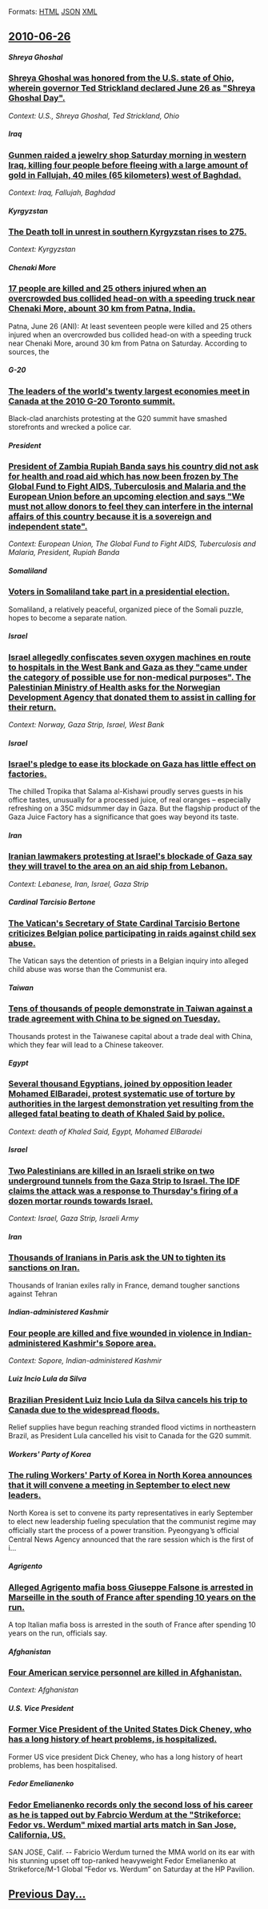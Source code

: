 
Formats: [HTML](2010/06/26/index.html)  [JSON](2010/06/26/index.json)  [XML](2010/06/26/index.xml)  

## [2010-06-26](/news/2010/06/26/index.md)

##### Shreya Ghoshal
### [Shreya Ghoshal was honored from the U.S. state of Ohio, wherein governor Ted Strickland declared June 26 as "Shreya Ghoshal Day". ](/news/2010/06/26/shreya-ghoshal-was-honored-from-the-u-s-state-of-ohio-wherein-governor-ted-strickland-declared-june-26-as-shreya-ghoshal-day.md)
_Context: U.S., Shreya Ghoshal, Ted Strickland, Ohio_

##### Iraq
### [Gunmen raided a jewelry shop Saturday morning in western Iraq, killing four people before fleeing with a large amount of gold in Fallujah, 40 miles (65 kilometers) west of Baghdad. ](/news/2010/06/26/gunmen-raided-a-jewelry-shop-saturday-morning-in-western-iraq-killing-four-people-before-fleeing-with-a-large-amount-of-gold-in-fallujah-4.md)
_Context: Iraq, Fallujah, Baghdad_

##### Kyrgyzstan
### [The Death toll in unrest in southern Kyrgyzstan rises to 275. ](/news/2010/06/26/the-death-toll-in-unrest-in-southern-kyrgyzstan-rises-to-275.md)
_Context: Kyrgyzstan_

##### Chenaki More
### [17 people are killed and 25 others injured when an overcrowded bus collided head-on with a speeding truck near Chenaki More, abount 30 km from Patna, India. ](/news/2010/06/26/17-people-are-killed-and-25-others-injured-when-an-overcrowded-bus-collided-head-on-with-a-speeding-truck-near-chenaki-more-abount-30-km-fr.md)
Patna, June 26 (ANI): At least seventeen people were killed and 25 others injured when an overcrowded bus collided head-on with a speeding truck near Chenaki More, around 30 km from Patna on Saturday. According to sources, the

##### G-20
### [The leaders of the world's twenty largest economies meet in Canada at the 2010 G-20 Toronto summit. ](/news/2010/06/26/the-leaders-of-the-world-s-twenty-largest-economies-meet-in-canada-at-the-2010-g-20-toronto-summit.md)
Black-clad anarchists protesting at the G20 summit have smashed storefronts and wrecked a police car.

##### President
### [President of Zambia Rupiah Banda says his country did not ask for health and road aid which has now been frozen by The Global Fund to Fight AIDS, Tuberculosis and Malaria and the European Union before an upcoming election and says "We must not allow donors to feel they can interfere in the internal affairs of this country because it is a sovereign and independent state". ](/news/2010/06/26/president-of-zambia-rupiah-banda-says-his-country-did-not-ask-for-health-and-road-aid-which-has-now-been-frozen-by-the-global-fund-to-fight.md)
_Context: European Union, The Global Fund to Fight AIDS, Tuberculosis and Malaria, President, Rupiah Banda_

##### Somaliland
### [Voters in Somaliland take part in a presidential election. ](/news/2010/06/26/voters-in-somaliland-take-part-in-a-presidential-election.md)
Somaliland, a relatively peaceful, organized piece of the Somali puzzle, hopes to become a separate nation.

##### Israel
### [Israel allegedly confiscates seven oxygen machines en route to hospitals in the West Bank and Gaza as they "came under the category of possible use for non-medical purposes". The Palestinian Ministry of Health asks for the Norwegian Development Agency that donated them to assist in calling for their return. ](/news/2010/06/26/israel-allegedly-confiscates-seven-oxygen-machines-en-route-to-hospitals-in-the-west-bank-and-gaza-as-they-came-under-the-category-of-possi.md)
_Context: Norway, Gaza Strip, Israel, West Bank_

##### Israel
### [Israel's pledge to ease its blockade on Gaza has little effect on factories. ](/news/2010/06/26/israel-s-pledge-to-ease-its-blockade-on-gaza-has-little-effect-on-factories.md)
The chilled Tropika that Salama al-Kishawi proudly serves guests in his office tastes, unusually for a processed juice, of real oranges – especially refreshing on a 35C midsummer day in Gaza. But the flagship product of the Gaza Juice Factory has a significance that goes way beyond its taste.

##### Iran
### [Iranian lawmakers protesting at Israel's blockade of Gaza say they will travel to the area on an aid ship from Lebanon. ](/news/2010/06/26/iranian-lawmakers-protesting-at-israel-s-blockade-of-gaza-say-they-will-travel-to-the-area-on-an-aid-ship-from-lebanon.md)
_Context: Lebanese, Iran, Israel, Gaza Strip_

##### Cardinal Tarcisio Bertone
### [The Vatican's Secretary of State Cardinal Tarcisio Bertone criticizes Belgian police participating in raids against child sex abuse. ](/news/2010/06/26/the-vatican-s-secretary-of-state-cardinal-tarcisio-bertone-criticizes-belgian-police-participating-in-raids-against-child-sex-abuse.md)
The Vatican says the detention of priests in a Belgian inquiry into alleged child abuse was worse than the Communist era.

##### Taiwan
### [Tens of thousands of people demonstrate in Taiwan against a trade agreement with China to be signed on Tuesday. ](/news/2010/06/26/tens-of-thousands-of-people-demonstrate-in-taiwan-against-a-trade-agreement-with-china-to-be-signed-on-tuesday.md)
Thousands protest in the Taiwanese capital about a trade deal with China, which they fear will lead to a Chinese takeover.

##### Egypt
### [Several thousand Egyptians, joined by opposition leader Mohamed ElBaradei, protest systematic use of torture by authorities in the largest demonstration yet resulting from the alleged fatal beating to death of Khaled Said by police. ](/news/2010/06/26/several-thousand-egyptians-joined-by-opposition-leader-mohamed-elbaradei-protest-systematic-use-of-torture-by-authorities-in-the-largest-d.md)
_Context: death of Khaled Said, Egypt, Mohamed ElBaradei_

##### Israel
### [Two Palestinians are killed in an Israeli strike on two underground tunnels from the Gaza Strip to Israel. The IDF claims the attack was a response to Thursday's firing of a dozen mortar rounds towards Israel. ](/news/2010/06/26/two-palestinians-are-killed-in-an-israeli-strike-on-two-underground-tunnels-from-the-gaza-strip-to-israel-the-idf-claims-the-attack-was-a-r.md)
_Context: Israel, Gaza Strip, Israeli Army_

##### Iran
### [Thousands of Iranians in Paris ask the UN to tighten its sanctions on Iran. ](/news/2010/06/26/thousands-of-iranians-in-paris-ask-the-un-to-tighten-its-sanctions-on-iran.md)
Thousands of Iranian exiles rally in France, demand tougher sanctions against Tehran

##### Indian-administered Kashmir
### [Four people are killed and five wounded in violence in Indian-administered Kashmir's Sopore area. ](/news/2010/06/26/four-people-are-killed-and-five-wounded-in-violence-in-indian-administered-kashmir-s-sopore-area.md)
_Context: Sopore, Indian-administered Kashmir_

##### Luiz Incio Lula da Silva
### [Brazilian President Luiz Incio Lula da Silva cancels his trip to Canada due to the widespread floods. ](/news/2010/06/26/brazilian-president-luiz-inacio-lula-da-silva-cancels-his-trip-to-canada-due-to-the-widespread-floods.md)
Relief supplies have begun reaching stranded flood victims in northeastern Brazil, as President Lula cancelled his visit to Canada for the G20 summit.

##### Workers' Party of Korea
### [The ruling Workers' Party of Korea in North Korea announces that it will convene a meeting in September to elect new leaders. ](/news/2010/06/26/the-ruling-workers-party-of-korea-in-north-korea-announces-that-it-will-convene-a-meeting-in-september-to-elect-new-leaders.md)
North Korea is set to convene its party representatives in early September to elect new leadership fueling speculation that the communist regime may officially start the process of a power transition. Pyeongyang ̔s official Central News Agency announced that the rare session which is the first of i...

##### Agrigento
### [Alleged Agrigento mafia boss Giuseppe Falsone is arrested in Marseille in the south of France after spending 10 years on the run. ](/news/2010/06/26/alleged-agrigento-mafia-boss-giuseppe-falsone-is-arrested-in-marseille-in-the-south-of-france-after-spending-10-years-on-the-run.md)
A top Italian mafia boss is arrested in the south of France after spending 10 years on the run, officials say.

##### Afghanistan
### [Four American service personnel are killed in Afghanistan. ](/news/2010/06/26/four-american-service-personnel-are-killed-in-afghanistan.md)
_Context: Afghanistan_

##### U.S. Vice President
### [Former Vice President of the United States Dick Cheney, who has a long history of heart problems, is hospitalized. ](/news/2010/06/26/former-vice-president-of-the-united-states-dick-cheney-who-has-a-long-history-of-heart-problems-is-hospitalized.md)
Former US vice president Dick Cheney, who has a long history of heart problems, has been hospitalised.

##### Fedor Emelianenko
### [Fedor Emelianenko records only the second loss of his career as he is tapped out by Fabrcio Werdum at the "Strikeforce: Fedor vs. Werdum" mixed martial arts match in San Jose, California, US. ](/news/2010/06/26/fedor-emelianenko-records-only-the-second-loss-of-his-career-as-he-is-tapped-out-by-fabricio-werdum-at-the-strikeforce-fedor-vs-werdum-m.md)
SAN JOSE, Calif. -- Fabricio Werdum turned the MMA world on its ear with his stunning upset off top-ranked heavyweight Fedor Emelianenko at Strikeforce/M-1 Global “Fedor vs. Werdum” on Saturday at the HP Pavilion.

## [Previous Day...](/news/2010/06/25/index.md)

